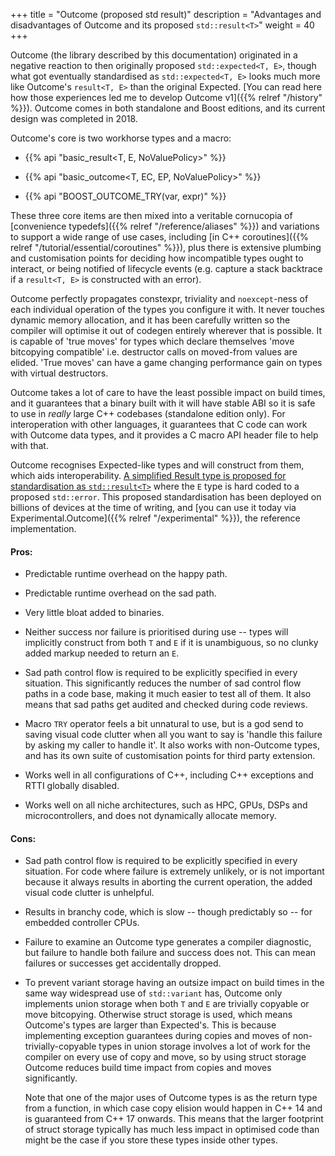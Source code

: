 +++
title = "Outcome (proposed std result)"
description = "Advantages and disadvantages of Outcome and its proposed `std::result<T>`"
weight = 40
+++

Outcome (the library described by this documentation) originated in a negative reaction to then originally proposed `std::expected<T, E>`, though what got eventually standardised as `std::expected<T, E>` looks much more like Outcome's `result<T, E>` than the original Expected. [You can read here how those experiences led me to develop Outcome v1]({{% relref "/history" %}}). Outcome comes in both standalone and Boost editions, and its current design was completed in 2018.

Outcome's core is two workhorse types and a macro:

- {{% api "basic_result<T, E, NoValuePolicy>" %}}

- {{% api "basic_outcome<T, EC, EP, NoValuePolicy>" %}}

- {{% api "BOOST_OUTCOME_TRY(var, expr)" %}}

These three core items are then mixed into a veritable cornucopia of [convenience typedefs]({{% relref "/reference/aliases" %}}) and variations to support a wide range of use cases, including [in C++ coroutines]({{% relref "/tutorial/essential/coroutines" %}}), plus there is extensive plumbing and customisation points for deciding how incompatible types ought to interact, or being notified of lifecycle events (e.g. capture a stack backtrace if a `result<T, E>` is constructed with an error).

Outcome perfectly propagates constexpr, triviality and `noexcept`-ness of each individual operation of the types you configure it with. It never touches dynamic memory allocation, and it has been carefully written so the compiler will optimise it out of codegen entirely wherever that is possible. It is capable of 'true moves' for types which declare themselves 'move bitcopying compatible' i.e. destructor calls on moved-from values are elided. 'True moves' can have a game changing performance gain on types with virtual destructors.

Outcome takes a lot of care to have the least possible impact on build times, and it guarantees that a binary built with it will have stable ABI so it is safe to use in _really_ large C++ codebases (standalone edition only). For interoperation with other languages, it guarantees that C code can work with Outcome data types, and it provides a C macro API header file to help with that.

Outcome recognises Expected-like types and will construct from them, which aids interoperability. [A simplified Result type is proposed for standardisation as `std::result<T>`](https://wg21.link/P1028) where the `E` type is hard coded to a proposed `std::error`. This proposed standardisation has been deployed on billions of devices at the time of writing, and [you can use it today via Experimental.Outcome]({{% relref "/experimental" %}}), the reference implementation.


#### Pros:

- Predictable runtime overhead on the happy path.

- Predictable runtime overhead on the sad path.

- Very little bloat added to binaries.

- Neither success nor failure is prioritised during use -- types will implicitly construct from both `T` and `E` if it is unambiguous, so no clunky added markup needed to return an `E`.

- Sad path control flow is required to be explicitly specified in every situation. This significantly reduces the number of sad control flow paths in a code base, making it much easier to test all of them. It also means that sad paths get audited and checked during code reviews.

- Macro `TRY` operator feels a bit unnatural to use, but is a god send to saving visual code clutter when all you want to say is 'handle this failure by asking my caller to handle it'. It also works with non-Outcome types, and has its own suite of customisation points for third party extension.

- Works well in all configurations of C++, including C++ exceptions and RTTI globally disabled.

- Works well on all niche architectures, such as HPC, GPUs, DSPs and microcontrollers, and does not dynamically allocate memory.

#### Cons:

- Sad path control flow is required to be explicitly specified in every situation. For code where failure is extremely unlikely, or is not important because it always results in aborting the current operation, the added visual code clutter is unhelpful.

- Results in branchy code, which is slow -- though predictably so -- for embedded controller CPUs.

- Failure to examine an Outcome type generates a compiler diagnostic, but failure to handle both failure and success does not. This can mean failures or successes get accidentally dropped.

- To prevent variant storage having an outsize impact on build times in the same way widespread use of `std::variant` has, Outcome only implements union storage when both `T` and `E` are trivially copyable or move bitcopying. Otherwise struct storage is used, which means Outcome's types are larger than Expected's. This is because implementing exception guarantees during copies and moves of non-trivially-copyable types in union storage involves a lot of work for the compiler on every use of copy and move, so by using struct storage Outcome reduces build time impact from copies and moves significantly.

    Note that one of the major uses of Outcome types is as the return type from a function, in which case copy elision would happen in C++ 14 and is guaranteed from C++ 17 onwards. This means that the larger footprint of struct storage typically has much less impact in optimised code than might be the case if you store these types inside other types.
